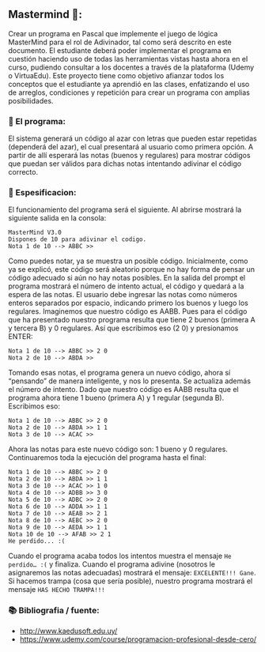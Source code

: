 ## Mastermind 🧠:

Crear un programa en Pascal que implemente el juego de lógica MasterMind para el rol de Adivinador, tal como será descrito en este documento. El estudiante deberá poder implementar el programa en cuestión haciendo uso de todas las herramientas vistas hasta ahora en el curso, pudiendo consultar a los docentes a través de la plataforma (Udemy o VirtuaEdu).
Este proyecto tiene como objetivo afianzar todos los conceptos que el estudiante ya aprendió en las clases, enfatizando el uso de arreglos, condiciones y repetición para crear un programa con amplias posibilidades.

### 📃 El programa:
El sistema generará un código al azar con letras que pueden estar repetidas (dependerá del azar), el cual presentará al usuario como primera opción. A partir de allí esperará las notas (buenos y regulares) para mostrar códigos que puedan ser válidos para dichas notas intentando adivinar el código correcto.

### 📃 Espesificacion:
El funcionamiento del programa será el siguiente. Al abrirse mostrará la siguiente salida en la consola:

    MasterMind V3.0
    Dispones de 10 para adivinar el codigo.
    Nota 1 de 10 --> ABBC >>

Como puedes notar, ya se muestra un posible código. Inicialmente, como ya se explicó, este código será aleatorio porque no hay forma de pensar un código adecuado si aún no hay notas posibles. En la salida del prompt el programa mostrará el número de intento actual, el código y quedará a la espera de las notas.
El usuario debe ingresar las notas como números enteros separados por espacio, indicando primero los buenos y luego los regulares. Imaginemos que nuestro código es AABB. Pues para el código que ha presentado nuestro programa resulta que tiene 2 buenos (primera A y tercera B) y 0 regulares. Así que escribimos eso (2 0) y presionamos ENTER:

    Nota 1 de 10 --> ABBC >> 2 0
    Nota 2 de 10 --> ABDA >>

Tomando esas notas, el programa genera un nuevo código, ahora sí “pensando” de manera inteligente, y nos lo presenta. Se actualiza además el número de intento. Dado que nuestro código es AABB resulta que el programa ahora tiene 1 bueno (primera A) y 1 regular (segunda B). Escribimos eso:

    Nota 1 de 10 --> ABBC >> 2 0
    Nota 2 de 10 --> ABDA >> 1 1
    Nota 3 de 10 --> ACAC >>

Ahora las notas para este nuevo código son: 1 bueno y 0 regulares. Continuaremos toda la ejecución del programa hasta el final:

    Nota 1 de 10 --> ABBC >> 2 0
    Nota 2 de 10 --> ABDA >> 1 1
    Nota 3 de 10 --> ACAC >> 1 0
    Nota 4 de 10 --> ADBB >> 3 0
    Nota 5 de 10 --> ADBC >> 2 0
    Nota 6 de 10 --> ADDA >> 1 1
    Nota 7 de 10 --> AEAB >> 2 1
    Nota 8 de 10 --> AEBC >> 2 0
    Nota 9 de 10 --> AEDA >> 1 1
    Nota 10 de 10 --> AFAB >> 2 1
    He perdido... :(

Cuando el programa acaba todos los intentos muestra el mensaje `He perdido… :(` y finaliza. Cuando el programa adivine (nosotros le asignaremos las notas adecuadas) mostrará el mensaje:
`EXCELENTE!!! Gane`. Si hacemos trampa (cosa que sería posible), nuestro programa mostrará el mensaje `HAS HECHO TRAMPA!!!`

### 📚 Bibliografia / fuente: 
- http://www.kaedusoft.edu.uy/
- https://www.udemy.com/course/programacion-profesional-desde-cero/

